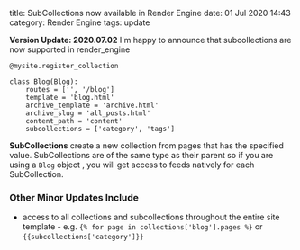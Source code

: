 title: SubCollections now available in Render Engine
date: 01 Jul 2020 14:43
category: Render Engine
tags: update

**Version Update: 2020.07.02**
I'm happy to announce that subcollections are now supported in render_engine

```
@mysite.register_collection

class Blog(Blog):
    routes = ['', '/blog']
    template = 'blog.html'
    archive_template = 'archive.html'
    archive_slug = 'all_posts.html'
    content_path = 'content'
    subcollections = ['category', 'tags']
```

**SubCollections** create a new collection from pages that has the specified value. SubCollections are of the same type as their parent so if you are using a `Blog` object , you will get access to feeds natively for each SubCollection.

### Other Minor Updates Include

- access to all collections and subcollections throughout the entire site template - e.g. `{% for page in collections['blog'].pages %}` or `{{subcollections['category']}}`

